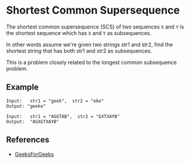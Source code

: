 # Shortest Common Supersequence

The shortest common supersequence (SCS) of two sequences `X` and `Y`
is the shortest sequence which has `X` and `Y` as subsequences.

In other words assume we're given two strings str1 and str2, find
the shortest string that has both str1 and str2 as subsequences.

This is a problem closely related to the longest common
subsequence problem.

## Example

```
Input:   str1 = "geek",  str2 = "eke"
Output: "geeke"

Input:   str1 = "AGGTAB",  str2 = "GXTXAYB"
Output:  "AGXGTXAYB"
```

## References

- [GeeksForGeeks](https://www.geeksforgeeks.org/shortest-common-supersequence/)
